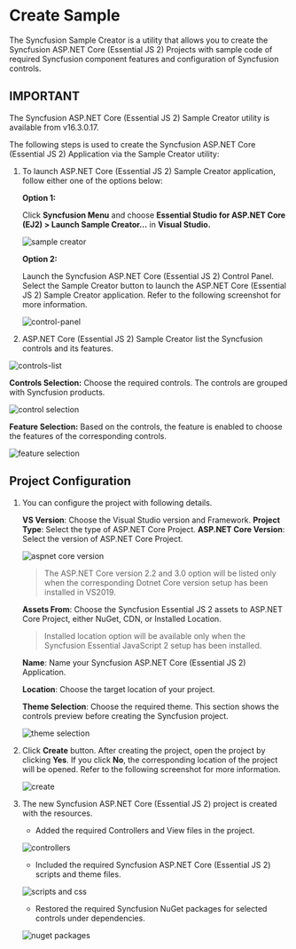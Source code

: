 # Create Sample

The Syncfusion Sample Creator is a utility that allows you to create the Syncfusion ASP.NET Core (Essential JS 2) Projects with sample code of required Syncfusion component features and configuration of Syncfusion controls.

## IMPORTANT

The Syncfusion ASP.NET Core (Essential JS 2) Sample Creator utility is available from v16.3.0.17.

The following steps is used to create the Syncfusion ASP.NET Core (Essential JS 2) Application via the Sample Creator utility:

1. To launch ASP.NET Core (Essential JS 2) Sample Creator application, follow either one of the options below:

    **Option 1:**

    Click **Syncfusion Menu** and choose **Essential Studio for ASP.NET Core (EJ2) > Launch Sample Creator…** in **Visual Studio.**

    ![sample creator](../images/sample-creator.png)

    **Option 2:**

    Launch the Syncfusion ASP.NET Core (Essential JS 2) Control Panel. Select the Sample Creator button to launch the ASP.NET Core (Essential JS 2) Sample Creator application. Refer to the following screenshot for more information.

    ![control-panel](../images/sample-creator-control-panel.png)

2. ASP.NET Core (Essential JS 2) Sample Creator list the Syncfusion controls and its features.

![controls-list](../images/controls-list.png)

**Controls Selection:** Choose the required controls. The controls are grouped with Syncfusion products.

![control selection](../images/controls-selection.png)

**Feature Selection:** Based on the controls, the feature is enabled to choose the features of the corresponding controls.

![feature selection](../images/feature-selection.png)

## Project Configuration

1. You can configure the project with following details.

    **VS Version**: Choose the Visual Studio version and Framework.
    **Project Type**: Select the type of ASP.NET Core Project.
    **ASP.NET Core Version**: Select the version of ASP.NET Core Project.

    ![aspnet core version](../images/Aspnet-core-version.png)

    > The ASP.NET Core version 2.2 and 3.0 option will be listed only when the corresponding Dotnet Core version setup has been installed in VS2019.

    **Assets From**: Choose the Syncfusion Essential JS 2 assets to ASP.NET Core Project, either NuGet, CDN, or Installed Location.

    > Installed location option will be available only when the Syncfusion Essential JavaScript 2 setup has been installed.

    **Name**: Name your Syncfusion ASP.NET Core (Essential JS 2) Application.

    **Location**: Choose the target location of your project.

    **Theme Selection**: Choose the required theme. This section shows the controls preview before creating the Syncfusion project.

    ![theme selection](../images/theme-selection.png)

2. Click **Create** button. After creating the project, open the project by clicking **Yes**. If you click **No**, the corresponding location of the project will be opened. Refer to the following screenshot for more information.

    ![create](../images/create-button.png)

3. The new Syncfusion ASP.NET Core (Essential JS 2) project is created with the resources.

    * Added the required Controllers and View files in the project.

    ![controllers](../images/required-controllers.png)

    * Included the required Syncfusion ASP.NET Core (Essential JS 2) scripts and theme files.

    ![scripts and css](../images/scripts-css.png)

    * Restored the required Syncfusion NuGet packages for selected controls under dependencies.

    ![nuget packages](../images/nuget-packges.png)